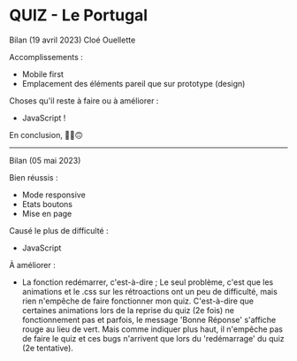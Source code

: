 # QUIZ - Le Portugal

Bilan (19 avril 2023)
Cloé Ouellette

Accomplissements :
- Mobile first
- Emplacement des éléments pareil que sur prototype (design)

Choses qu'il reste à faire ou à améliorer :
- JavaScript !

En conclusion, 😮‍💨🙃

-----------------------------------------------

Bilan (05 mai 2023)

Bien réussis :
- Mode responsive
- Etats boutons
- Mise en page

Causé le plus de difficulté :
- JavaScript

À améliorer :
- La fonction redémarrer, c'est-à-dire ;
Le seul problème, c'est que les animations et le .css sur les rétroactions ont un peu de difficulté, mais rien n'empêche de faire fonctionner mon quiz. C'est-à-dire que certaines animations lors de la reprise du quiz (2e fois) ne fonctionnement pas et parfois, le message 'Bonne Réponse' s'affiche rouge au lieu de vert.
Mais comme indiquer plus haut, il n'empêche pas de faire le quiz et ces bugs n'arrivent que lors du 'redémarrage' du quiz (2e tentative).

